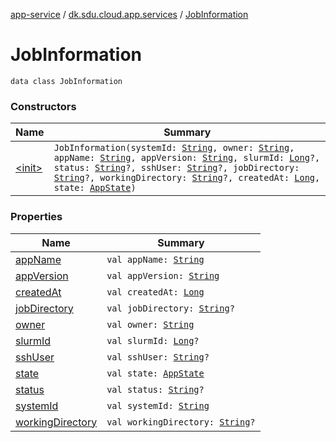[app-service](../../index.md) / [dk.sdu.cloud.app.services](../index.md) / [JobInformation](./index.md)

# JobInformation

`data class JobInformation`

### Constructors

| Name | Summary |
|---|---|
| [&lt;init&gt;](-init-.md) | `JobInformation(systemId: `[`String`](https://kotlinlang.org/api/latest/jvm/stdlib/kotlin/-string/index.html)`, owner: `[`String`](https://kotlinlang.org/api/latest/jvm/stdlib/kotlin/-string/index.html)`, appName: `[`String`](https://kotlinlang.org/api/latest/jvm/stdlib/kotlin/-string/index.html)`, appVersion: `[`String`](https://kotlinlang.org/api/latest/jvm/stdlib/kotlin/-string/index.html)`, slurmId: `[`Long`](https://kotlinlang.org/api/latest/jvm/stdlib/kotlin/-long/index.html)`?, status: `[`String`](https://kotlinlang.org/api/latest/jvm/stdlib/kotlin/-string/index.html)`?, sshUser: `[`String`](https://kotlinlang.org/api/latest/jvm/stdlib/kotlin/-string/index.html)`?, jobDirectory: `[`String`](https://kotlinlang.org/api/latest/jvm/stdlib/kotlin/-string/index.html)`?, workingDirectory: `[`String`](https://kotlinlang.org/api/latest/jvm/stdlib/kotlin/-string/index.html)`?, createdAt: `[`Long`](https://kotlinlang.org/api/latest/jvm/stdlib/kotlin/-long/index.html)`, state: `[`AppState`](../../dk.sdu.cloud.app.api/-app-state/index.md)`)` |

### Properties

| Name | Summary |
|---|---|
| [appName](app-name.md) | `val appName: `[`String`](https://kotlinlang.org/api/latest/jvm/stdlib/kotlin/-string/index.html) |
| [appVersion](app-version.md) | `val appVersion: `[`String`](https://kotlinlang.org/api/latest/jvm/stdlib/kotlin/-string/index.html) |
| [createdAt](created-at.md) | `val createdAt: `[`Long`](https://kotlinlang.org/api/latest/jvm/stdlib/kotlin/-long/index.html) |
| [jobDirectory](job-directory.md) | `val jobDirectory: `[`String`](https://kotlinlang.org/api/latest/jvm/stdlib/kotlin/-string/index.html)`?` |
| [owner](owner.md) | `val owner: `[`String`](https://kotlinlang.org/api/latest/jvm/stdlib/kotlin/-string/index.html) |
| [slurmId](slurm-id.md) | `val slurmId: `[`Long`](https://kotlinlang.org/api/latest/jvm/stdlib/kotlin/-long/index.html)`?` |
| [sshUser](ssh-user.md) | `val sshUser: `[`String`](https://kotlinlang.org/api/latest/jvm/stdlib/kotlin/-string/index.html)`?` |
| [state](state.md) | `val state: `[`AppState`](../../dk.sdu.cloud.app.api/-app-state/index.md) |
| [status](status.md) | `val status: `[`String`](https://kotlinlang.org/api/latest/jvm/stdlib/kotlin/-string/index.html)`?` |
| [systemId](system-id.md) | `val systemId: `[`String`](https://kotlinlang.org/api/latest/jvm/stdlib/kotlin/-string/index.html) |
| [workingDirectory](working-directory.md) | `val workingDirectory: `[`String`](https://kotlinlang.org/api/latest/jvm/stdlib/kotlin/-string/index.html)`?` |

